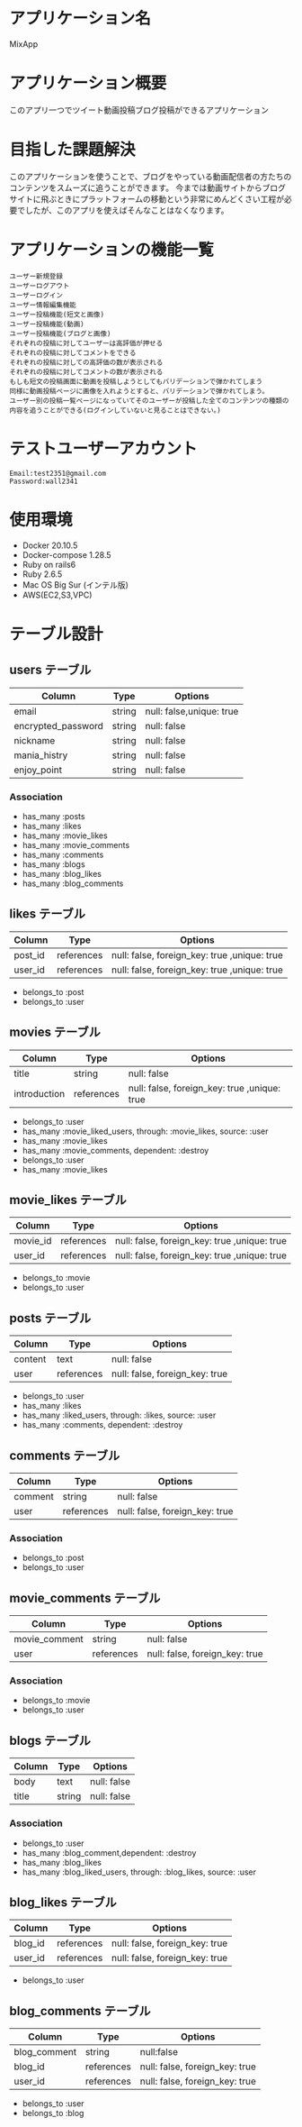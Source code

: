 # アプリケーション名
MixApp

# アプリケーション概要
このアプリ一つでツイート動画投稿ブログ投稿ができるアプリケーション

# 目指した課題解決
このアプリケーションを使うことで、ブログをやっている動画配信者の方たちのコンテンツをスムーズに追うことができます。
今までは動画サイトからブログサイトに飛ぶときにプラットフォームの移動という非常にめんどくさい工程が必要でしたが、このアプリを使えばそんなことはなくなります。

# アプリケーションの機能一覧

```
ユーザー新規登録
ユーザーログアウト
ユーザーログイン
ユーザー情報編集機能
ユーザー投稿機能(短文と画像)
ユーザー投稿機能(動画)
ユーザー投稿機能(ブログと画像)
それぞれの投稿に対してユーザーは高評価が押せる
それぞれの投稿に対してコメントをできる
それぞれの投稿に対しての高評価の数が表示される
それぞれの投稿に対してコメントの数が表示される
もしも短文の投稿画面に動画を投稿しようとしてもバリデーションで弾かれてしまう
同様に動画投稿ページに画像を入れようとすると、バリデーションで弾かれてしまう。
ユーザー別の投稿一覧ページになっていてそのユーザーが投稿した全てのコンテンツの種類の内容を追うことができる(ログインしていないと見ることはできない。)
```

# テストユーザーアカウント
```
Email:test2351@gmail.com
Password:wall2341
```


# 使用環境
- Docker 20.10.5
- Docker-compose 1.28.5
- Ruby on rails6
- Ruby 2.6.5
- Mac OS Big Sur (インテル版)
- AWS(EC2,S3,VPC)
# テーブル設計

## users テーブル

| Column   | Type   | Options     |
| -------- | ------ | ----------- |
| email    | string | null: false,unique: true |
| encrypted_password | string | null: false |
| nickname |string  | null: false |
| mania_histry|string  | null: false |
| enjoy_point |string  | null: false |

### Association
- has_many :posts
- has_many :likes
- has_many :movie_likes
- has_many :movie_comments
- has_many :comments
- has_many :blogs
- has_many :blog_likes
- has_many :blog_comments
## likes テーブル

| Column   | Type   | Options     |
| -------- | ------ | ----------- |
| post_id  | references | null: false, foreign_key: true ,unique: true |
| user_id  | references | null: false, foreign_key: true ,unique: true |

- belongs_to :post
- belongs_to :user

## movies テーブル

| Column   | Type   | Options     |
| -------- | ------ | ----------- |
| title    | string | null: false |
| introduction  | references | null: false, foreign_key: true ,unique: true |

- belongs_to :user
-  has_many :movie_liked_users, through: :movie_likes, source: :user
-  has_many :movie_likes
-  has_many :movie_comments, dependent: :destroy
-  belongs_to :user
-  has_many :movie_likes


## movie_likes テーブル

| Column   | Type   | Options     |
| -------- | ------ | ----------- |
| movie_id  | references | null: false, foreign_key: true ,unique: true |
| user_id  | references | null: false, foreign_key: true ,unique: true |

- belongs_to :movie
- belongs_to :user

## posts テーブル

| Column   | Type   | Options     |
| -------- | ------ | ----------- |
| content  | text   | null: false  |
| user     | references | null: false, foreign_key: true |

- belongs_to :user
- has_many :likes
- has_many :liked_users, through: :likes, source: :user
- has_many :comments, dependent: :destroy

## comments テーブル

| Column   | Type   | Options     |
| -------- | ------ | ----------- |
| comment  | string | null: false  |
| user     | references | null: false, foreign_key: true |

### Association 

- belongs_to :post
- belongs_to :user

## movie_comments テーブル

| Column   | Type   | Options     |
| -------- | ------ | ----------- |
| movie_comment  | string | null: false  |
| user     | references | null: false, foreign_key: true |

### Association 

- belongs_to :movie
- belongs_to :user

## blogs テーブル

| Column   | Type   | Options     |
| -------- | ------ | ----------- |
| body     | text | null: false  |
| title    | string | null: false  |

### Association 
- belongs_to :user
- has_many :blog_comment,dependent: :destroy
- has_many :blog_likes
- has_many :blog_liked_users, through: :blog_likes, source: :user


## blog_likes テーブル

| Column   | Type   | Options     |
| -------- | ------ | ----------- |
| blog_id  | references | null: false, foreign_key: true  |
| user_id    | references | null: false, foreign_key: true  |

- belongs_to :user

## blog_comments テーブル

| Column   | Type   | Options     |
| -------- | ------ | ----------- |
|blog_comment |string|null:false  |
| blog_id  | references | null: false, foreign_key: true |
| user_id  | references | null: false, foreign_key: true |

- belongs_to :user
- belongs_to :blog





















